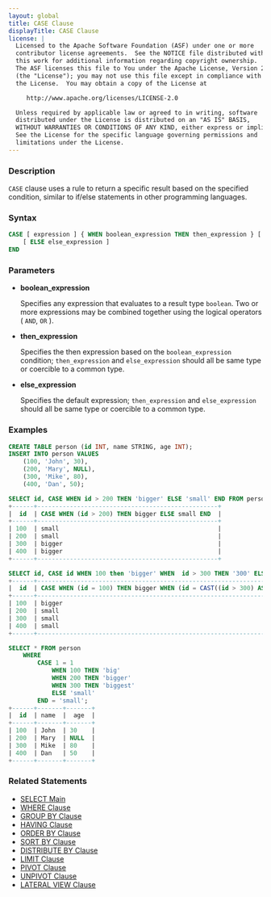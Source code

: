 ```yaml
---
layout: global
title: CASE Clause
displayTitle: CASE Clause
license: |
  Licensed to the Apache Software Foundation (ASF) under one or more
  contributor license agreements.  See the NOTICE file distributed with
  this work for additional information regarding copyright ownership.
  The ASF licenses this file to You under the Apache License, Version 2.0
  (the "License"); you may not use this file except in compliance with
  the License.  You may obtain a copy of the License at

     http://www.apache.org/licenses/LICENSE-2.0

  Unless required by applicable law or agreed to in writing, software
  distributed under the License is distributed on an "AS IS" BASIS,
  WITHOUT WARRANTIES OR CONDITIONS OF ANY KIND, either express or implied.
  See the License for the specific language governing permissions and
  limitations under the License.
---
```


### Description

`CASE` clause uses a rule to return a specific result based on the specified condition, similar to if/else statements in other programming languages.

### Syntax

```sql
CASE [ expression ] { WHEN boolean_expression THEN then_expression } [ ... ]
    [ ELSE else_expression ]
END
```

### Parameters
    
* **boolean_expression**

    Specifies any expression that evaluates to a result type `boolean`. Two or
    more expressions may be combined together using the logical
    operators ( `AND`, `OR` ).

* **then_expression**

    Specifies the then expression based on the `boolean_expression` condition; `then_expression` and `else_expression` should all be same type or coercible to a common type.
    
* **else_expression**

    Specifies the default expression; `then_expression` and `else_expression` should all be same type or coercible to a common type.
    
### Examples

```sql
CREATE TABLE person (id INT, name STRING, age INT);
INSERT INTO person VALUES
    (100, 'John', 30),
    (200, 'Mary', NULL),
    (300, 'Mike', 80),
    (400, 'Dan', 50);

SELECT id, CASE WHEN id > 200 THEN 'bigger' ELSE 'small' END FROM person;
+------+--------------------------------------------------+
|  id  | CASE WHEN (id > 200) THEN bigger ELSE small END  |
+------+--------------------------------------------------+
| 100  | small                                            |
| 200  | small                                            |
| 300  | bigger                                           |
| 400  | bigger                                           |
+------+--------------------------------------------------+

SELECT id, CASE id WHEN 100 then 'bigger' WHEN  id > 300 THEN '300' ELSE 'small' END FROM person;
+------+-----------------------------------------------------------------------------------------------+
|  id  | CASE WHEN (id = 100) THEN bigger WHEN (id = CAST((id > 300) AS INT)) THEN 300 ELSE small END  |
+------+-----------------------------------------------------------------------------------------------+
| 100  | bigger                                                                                        |
| 200  | small                                                                                         |
| 300  | small                                                                                         |
| 400  | small                                                                                         |
+------+-----------------------------------------------------------------------------------------------+

SELECT * FROM person
    WHERE 
        CASE 1 = 1 
            WHEN 100 THEN 'big' 
            WHEN 200 THEN 'bigger'
            WHEN 300 THEN 'biggest' 
            ELSE 'small'
        END = 'small';
+------+-------+-------+
|  id  | name  |  age  |
+------+-------+-------+
| 100  | John  | 30    |
| 200  | Mary  | NULL  |
| 300  | Mike  | 80    |
| 400  | Dan   | 50    |
+------+-------+-------+
```

### Related Statements

* [SELECT Main](sql-ref-syntax-qry-select.html)
* [WHERE Clause](sql-ref-syntax-qry-select-where.html)
* [GROUP BY Clause](sql-ref-syntax-qry-select-groupby.html)
* [HAVING Clause](sql-ref-syntax-qry-select-having.html)
* [ORDER BY Clause](sql-ref-syntax-qry-select-orderby.html)
* [SORT BY Clause](sql-ref-syntax-qry-select-sortby.html)
* [DISTRIBUTE BY Clause](sql-ref-syntax-qry-select-distribute-by.html)
* [LIMIT Clause](sql-ref-syntax-qry-select-limit.html)
* [PIVOT Clause](sql-ref-syntax-qry-select-pivot.html)
* [UNPIVOT Clause](sql-ref-syntax-qry-select-unpivot.html)
* [LATERAL VIEW Clause](sql-ref-syntax-qry-select-lateral-view.html)


